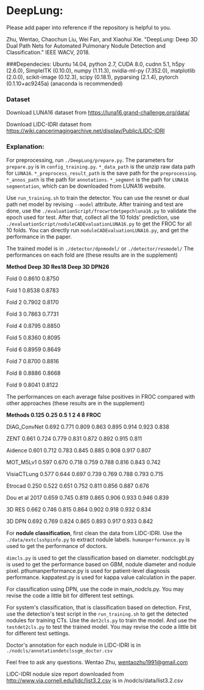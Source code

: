 # DeepLung:

Please add paper into reference if the repository is helpful to you.

Zhu, Wentao, Chaochun Liu, Wei Fan, and Xiaohui Xie. "DeepLung: Deep 3D Dual Path Nets for Automated Pulmonary Nodule Detection and Classification." IEEE WACV, 2018.

###Dependecies: 
Ubuntu 14.04,
python 2.7,
CUDA 8.0,
cudnn 5.1,
h5py (2.6.0),
SimpleITK (0.10.0), 
numpy (1.11.3), 
nvidia-ml-py (7.352.0), 
matplotlib (2.0.0), 
scikit-image (0.12.3), 
scipy (0.18.1), 
pyparsing (2.1.4), 
pytorch (0.1.10+ac9245a) (anaconda is recommended)

### Dataset
Download LUNA16 dataset from https://luna16.grand-challenge.org/data/

Download LIDC-IDRI dataset from https://wiki.cancerimagingarchive.net/display/Public/LIDC-IDRI

### Explanation:
For preprocessing, run `./DeepLung/prepare.py`. 
The parameters for `prepare.py` is in `config_training.py`.
`*_data_path` is the unzip raw data path for `LUNA16`.
`*_preprocess_result_path` is the save path for the `preprocessing`. 
`*_annos_path` is the path for `annotations`. 
`*_segment` is the path for `LUNA16 segmentation`, which can be downloaded from LUNA16 website.

Use `run_training.sh` to train the detector. You can use the resnet or dual path net model by revising `--model` attribute. After training and test are done, use the `./evaluationScript/frocwrtdetpepchluna16.py` to validate the epoch used for test. After that, collect all the 10 folds' prediction, use `./evaluationScript/noduleCADEvaluationLUNA16.py` to get the FROC for all 10 folds. You can directly run `noduleCADEvaluationLUNA16.py`, and get the performance in the paper.

The trained model is in `./detector/dpnmodel/` or `./detector/resmodel/`
The performances on each fold are (these results are in the supplement)

**Method	Deep 3D Res18	Deep 3D DPN26**

Fold 0	0.8610	      0.8750

Fold 1	0.8538	      0.8783

Fold 2	0.7902      	0.8170

Fold 3	0.7863      	0.7731

Fold 4	0.8795	      0.8850

Fold 5	0.8360  	    0.8095

Fold 6	0.8959  	    0.8649

Fold 7	0.8700      	0.8816

Fold 8	0.8886	      0.8668

Fold 9	0.8041    	  0.8122

The performances on each average false positives in FROC compared with other approaches (these results are in the supplement)

**Methods         0.125 0.25  0.5 1 2 4 8 FROC**

DIAG_ConvNet    0.692 0.771 0.809 0.863 0.895 0.914 0.923 0.838

ZENT            0.661 0.724 0.779 0.831 0.872 0.892 0.915 0.811

Aidence         0.601 0.712 0.783 0.845 0.885 0.908 0.917 0.807

MOT_M5Lv1       0.597 0.670 0.718 0.759 0.788 0.816 0.843 0.742

VisiaCTLung     0.577 0.644 0.697 0.739 0.769 0.788 0.793 0.715

Etrocad         0.250 0.522 0.651 0.752 0.811 0.856 0.887 0.676

Dou et al 2017  0.659 0.745 0.819 0.865 0.906 0.933 0.946 0.839

3D RES          0.662 0.746 0.815 0.864 0.902 0.918 0.932 0.834

3D DPN          0.692 0.769 0.824 0.865 0.893 0.917 0.933 0.842

For **nodule classification**, first clean the data from LIDC-IDRI. Use the `./data/extclsshpinfo.py` to extract nodule labels. `humanperformance.py` is used to get the performance of doctors. 

`dimcls.py` is used to get the classification based on diameter. nodclsgbt.py is used to get the performance based on GBM, nodule diameter and nodule pixel. pthumanperformance.py is used for patient-level diagnosis performance. kappatest.py is used for kappa value calculation in the paper.

For classification using DPN, use the code in main_nodcls.py. You may revise the code a little bit for different test settings.

For system's classification, that is classification based on detection. First, use the detection's test script in the `run_training.sh` to get the detected nodules for training CTs. Use the `det2cls.py` to train the model. And use the `testdet2cls.py` to test the trained model. You may revise the code a little bit for different test settings.

Doctor's annotation for each nodule in LIDC-IDRI is in `./nodcls/annotationdetclssgm_doctor.csv`

Feel free to ask any questions. Wentao Zhu, wentaozhu1991@gmail.com

LIDC-IDRI nodule size report downloaded from 
http://www.via.cornell.edu/lidc/list3.2.csv is in /nodcls/data/list3.2.csv
